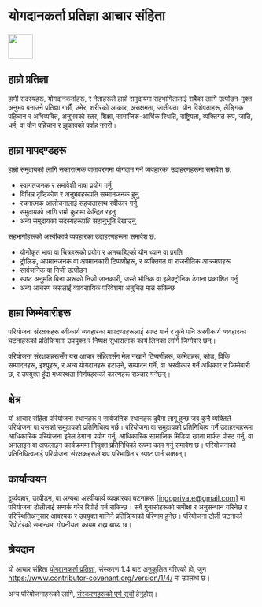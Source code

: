 # योगदानकर्ता प्रतिज्ञा आचार संहिता
<img src="https://img.icons8.com/?size=80&id=X8FDBhUFMq9b&format=png" width="50" />

## हाम्रो प्रतिज्ञा

हामी सदस्यहरू, योगदानकर्ताहरू, र नेताहरूले हाम्रो समुदायमा सहभागितालाई सबैका लागि उत्पीडन-मुक्त अनुभव बनाउने प्रतिज्ञा गर्छौं, उमेर, शरीरको आकार, असक्षमता, जातीयता, यौन विशेषताहरू, लैङ्गिक पहिचान र अभिव्यक्ति, अनुभवको स्तर, शिक्षा, सामाजिक-आर्थिक स्थिति, राष्ट्रियता, व्यक्तिगत रूप, जाति, धर्म, वा यौन पहिचान र झुकावको पर्वाह नगरी।

## हाम्रा मापदण्डहरू

हाम्रो समुदायको लागि सकारात्मक वातावरणमा योगदान गर्ने व्यवहारका उदाहरणहरूमा समावेश छ:

- स्वागतजनक र समावेशी भाषा प्रयोग गर्नु
- विभिन्न दृष्टिकोण र अनुभवहरूप्रति सम्मानजनक हुनु
- रचनात्मक आलोचनालाई सहजतासाथ स्वीकार गर्नु
- समुदायको लागि राम्रो कुरामा केन्द्रित रहनु
- अन्य समुदायका सदस्यहरूप्रति सहानुभूति देखाउनु

सहभागीहरूको अस्वीकार्य व्यवहारका उदाहरणहरूमा समावेश छ:

- यौनीकृत भाषा वा चित्रहरूको प्रयोग र अनचाहिएको यौन ध्यान वा प्रगति
- ट्रोलिङ, अपमानजनक वा अपमानकारी टिप्पणीहरू, र व्यक्तिगत वा राजनीतिक आक्रमणहरू
- सार्वजनिक वा निजी उत्पीडन
- स्पष्ट अनुमति बिना अरूको निजी जानकारी, जस्तै भौतिक वा इलेक्ट्रोनिक ठेगाना प्रकाशित गर्नु
- अन्य आचरण जसलाई व्यावसायिक परिवेशमा अनुचित मान्न सकिन्छ

## हाम्रा जिम्मेवारीहरू

परियोजना संरक्षकहरू स्वीकार्य व्यवहारका मापदण्डहरूलाई स्पष्ट पार्न र कुनै पनि अस्वीकार्य व्यवहारका घटनाहरूको प्रतिक्रियामा उपयुक्त र निष्पक्ष सुधारात्मक कार्य लिनका लागि जिम्मेवार छन्।

परियोजना संरक्षकहरूसँग यस आचार संहितासँग मेल नखाने टिप्पणीहरू, कमिटहरू, कोड, विकि सम्पादनहरू, इश्यूहरू, र अन्य योगदानहरू हटाउने, सम्पादन गर्ने, वा अस्वीकार गर्ने अधिकार र जिम्मेवारी छ, र उपयुक्त हुँदा मध्यस्थता निर्णयहरूको कारणहरू सञ्चार गर्नेछन्।

## क्षेत्र

यो आचार संहिता परियोजना स्थानहरू र सार्वजनिक स्थानहरू दुवैमा लागू हुन्छ जब कुनै व्यक्तिले परियोजना वा यसको समुदायको प्रतिनिधित्व गर्छ। परियोजना वा समुदायको प्रतिनिधित्व गर्ने उदाहरणहरूमा आधिकारिक परियोजना इमेल ठेगाना प्रयोग गर्नु, आधिकारिक सामाजिक मिडिया खाता मार्फत पोस्ट गर्नु, वा अनलाइन वा अफलाइन कार्यक्रममा नियुक्त प्रतिनिधिको रूपमा काम गर्नु समावेश छ। परियोजनाको प्रतिनिधित्वलाई परियोजना संरक्षकहरूले थप परिभाषित र स्पष्ट पार्न सक्छन्।

## कार्यान्वयन

दुर्व्यवहार, उत्पीडन, वा अन्यथा अस्वीकार्य व्यवहारका घटनाहरू [ingoprivate@gmail.com] मा परियोजना टोलीलाई सम्पर्क गरेर रिपोर्ट गर्न सकिन्छ। सबै गुनासोहरूको समीक्षा र अनुसन्धान गरिनेछ र परिस्थितिअनुसार आवश्यक र उपयुक्त मानिने प्रतिक्रियाको परिणाम हुनेछ। परियोजना टोली घटनाको रिपोर्टरको सम्बन्धमा गोपनीयता कायम राख्न बाध्य छ।

## श्रेयदान

यो आचार संहिता [योगदानकर्ता प्रतिज्ञा](https://www.contributor-covenant.org), संस्करण 1.4 बाट अनुकूलित गरिएको हो, जुन https://www.contributor-covenant.org/version/1/4/ मा उपलब्ध छ।

अन्य परियोजनाहरूको लागि, [संस्करणहरूको पूर्ण सूची](https://www.contributor-covenant.org/version/) हेर्नुहोस्।